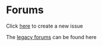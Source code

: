 # Forums
Click [here](https://github.com/JasonHorkles/Silverstone/issues/new/choose) to create a new issue

The [legacy forums](https://jasonhorkles.wixsite.com/server-backup/forum) can be found here
